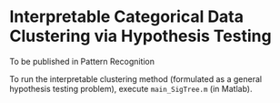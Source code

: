 # Interpretable Categorical Data Clustering via Hypothesis Testing
To be published in Pattern Recognition

To run the interpretable clustering method (formulated as a general hypothesis testing problem), execute `main_SigTree.m` (in Matlab).
